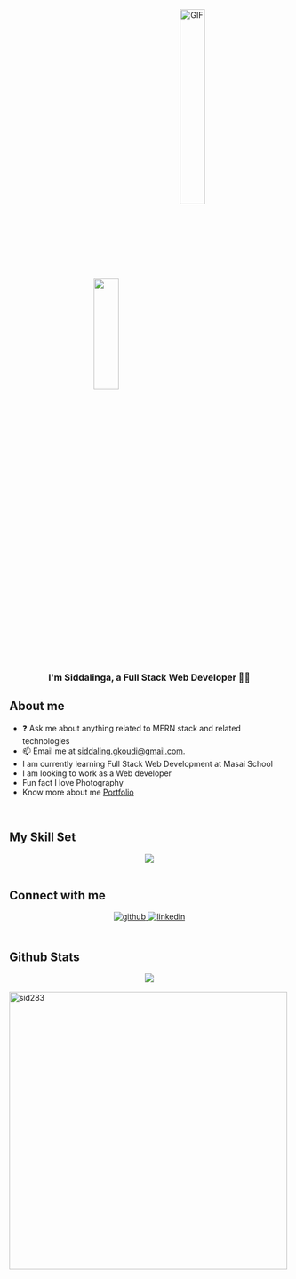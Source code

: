 <div align="center">
<img src="https://rishavanand.github.io/static/images/greetings.gif" align="center" style="width:30%;height:200px" />
<img align="center" style="width:30%" alt="GIF" src="https://i.pinimg.com/originals/e4/26/70/e426702edf874b181aced1e2fa5c6cde.gif" />
</div>  
  
### <div align="center">I'm Siddalinga, a  Full Stack Web Developer 👨‍💻</div>  
  
## About me  
- ❓ Ask me about anything related to MERN stack and related technologies  
- 📫 Email me at [siddaling.gkoudi@gmail.com](mailto:siddaling.gkoudi@gmail.com).  
- I am currently learning Full Stack Web Development at Masai School
- I am looking to work as a Web developer
- Fun fact I love Photography
- Know more about me <a href="https://siddalingaportfolio.vercel.app/">Portfolio</a>

<br/>  


## My Skill Set  

<div align="center" style="justify-content:space-between">
  <img src="https://user-images.githubusercontent.com/95955345/160356186-40ff3ced-dcbc-4e32-a3f5-6320b83d3171.jpg" />
</div>

<br/>  

## Connect with me 

<div align="center">
<a href="https://github.com/https://github.com/sid283" target="_blank">
<img src=https://img.shields.io/badge/github-%2324292e.svg?&style=for-the-badge&logo=github&logoColor=white alt=github style="margin-bottom: 5px;" />
</a>
<a href="https://linkedin.com/in/https://www.linkedin.com/in/siddalinga-g-koudi-035b29150" target="_blank">
<img src=https://img.shields.io/badge/linkedin-%231E77B5.svg?&style=for-the-badge&logo=linkedin&logoColor=white alt=linkedin style="margin-bottom: 5px;" />
</a>  
</div>  
  

<br/>  


## Github Stats  
<div align="center"><img src="https://github-readme-stats.vercel.app/api?username=sid283&show_icons=true&count_private=true&hide_border=true" align="center" /></div> 
<br/>
<img align="center" width=500 src="https://github-readme-stats.vercel.app/api/top-langs/?username=sid283&count_private=true&theme=radical" alt="sid283" />
